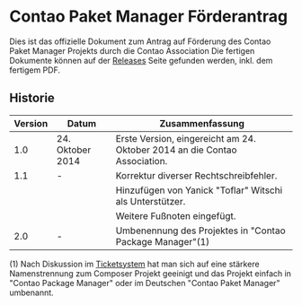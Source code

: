 Contao Paket Manager Förderantrag
=================================

Dies ist das offizielle Dokument zum Antrag auf Förderung des Contao Paket Manager Projekts durch die Contao Association
Die fertigen Dokumente können auf der [Releases](https://github.com/contao-community-alliance/contao-package-manager-project-proposal/releases) Seite gefunden werden, inkl. dem fertigem PDF.

Historie
--------

Version | Datum            | Zusammenfassung
--------|------------------|-----------------
1.0     | 24. Oktober 2014 | Erste Version, eingereicht am 24. Oktober 2014 an die Contao Association.
1.1     | -                | Korrektur diverser Rechtschreibfehler.
        |                  | Hinzufügen von Yanick "Toflar" Witschi als Unterstützer.
        |                  | Weitere Fußnoten eingefügt.
2.0     | -                | Umbenennung des Projektes in "Contao Package Manager"(1)

(1) Nach Diskussion im [Ticketsystem](https://github.com/contao-community-alliance/composer-client/issues/235) hat man sich auf eine stärkere Namenstrennung zum Composer Projekt geeinigt und das Projekt einfach in "Contao Package Manager" oder im Deutschen "Contao Paket Manager" umbenannt.
